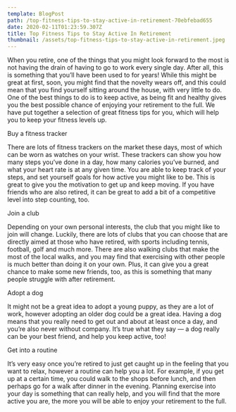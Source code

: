 ```yaml
---
template: BlogPost
path: /top-fitness-tips-to-stay-active-in-retirement-70ebfebad655
date: 2020-02-11T01:23:59.307Z
title: Top Fitness Tips to Stay Active In Retirement
thumbnail: /assets/top-fitness-tips-to-stay-active-in-retirement.jpeg
---
```

<!--StartFragment-->

When you retire, one of the things that you might look forward to the most is not having the drain of having to go to work every single day. After all, this is something that you’ll have been used to for years! While this might be great at first, soon, you might find that the novelty wears off, and this could mean that you find yourself sitting around the house, with very little to do. One of the best things to do is to keep active, as being fit and healthy gives you the best possible chance of enjoying your retirement to the full. We have put together a selection of great fitness tips for you, which will help you to keep your fitness levels up.

Buy a fitness tracker

There are lots of fitness trackers on the market these days, most of which can be worn as watches on your wrist. These trackers can show you how many steps you’ve done in a day, how many calories you’ve burned, and what your heart rate is at any given time. You are able to keep track of your steps, and set yourself goals for how active you might like to be. This is great to give you the motivation to get up and keep moving. If you have friends who are also retired, it can be great to add a bit of a competitive level into step counting, too.

Join a club

Depending on your own personal interests, the club that you might like to join will change. Luckily, there are lots of clubs that you can choose that are directly aimed at those who have retired, with sports including tennis, football, golf and much more. There are also walking clubs that make the most of the local walks, and you may find that exercising with other people is much better than doing it on your own. Plus, it can give you a great chance to make some new friends, too, as this is something that many people struggle with after retirement.

Adopt a dog

It might not be a great idea to adopt a young puppy, as they are a lot of work, however adopting an older dog could be a great idea. Having a dog means that you really need to get out and about at least once a day, and you’re also never without company. It’s true what they say — a dog really can be your best friend, and help you keep active, too!

Get into a routine

It’s very easy once you’re retired to just get caught up in the feeling that you want to relax, however a routine can help you a lot. For example, if you get up at a certain time, you could walk to the shops before lunch, and then perhaps go for a walk after dinner in the evening. Planning exercise into your day is something that can really help, and you will find that the more active you are, the more you will be able to enjoy your retirement to the full.

<!--EndFragment-->
